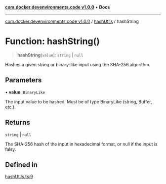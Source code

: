 [**com.docker.devenvironments.code v1.0.0**](../../README.md) • **Docs**

***

[com.docker.devenvironments.code v1.0.0](../../README.md) / [hashUtils](../README.md) / hashString

# Function: hashString()

> **hashString**(`value`): `string` \| `null`

Hashes a given string or binary-like input using the SHA-256 algorithm.

## Parameters

• **value**: `BinaryLike`

The input value to be hashed. Must be of type BinaryLike (string, Buffer, etc.).

## Returns

`string` \| `null`

The SHA-256 hash of the input in hexadecimal format, or null if the input is falsy.

## Defined in

[hashUtils.ts:9](https://github.com/diego-dini/API-de-Gerenciamento-de-Tarefas/blob/0a729810d2cf26a474d52eec41dd5669ce3252ea/src/hashUtils.ts#L9)
